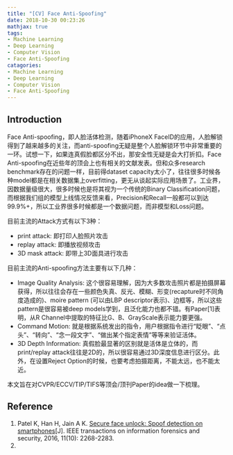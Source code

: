 ```yaml
---
title: "[CV] Face Anti-Spoofing"
date: 2018-10-30 00:23:26
mathjax: true
tags:
- Machine Learning
- Deep Learning
- Computer Vision
- Face Anti-Spoofing
catagories:
- Machine Learning
- Deep Learning
- Computer Vision
- Face Anti-Spoofing
---
```

## Introduction
Face Anti-spoofing，即人脸活体检测，随着iPhoneX FaceID的应用，人脸解锁得到了越来越多的关注，而anti-spoofing无疑是整个人脸解锁环节中非常重要的一环。试想一下，如果连真假脸都区分不出，那安全性无疑是会大打折扣。Face Anti-spoofing在近些年的顶会上也有相关的文献发表。但和众多research benchmark存在的问题一样，目前得dataset capacity太小了，往往很多时候各种model都是在相关数据集上overfitting，更无从谈起实际应用场景了。工业界，因数据量级很大，很多时候也是将其视为一个传统的Binary Classification问题，而根据我们组的模型上线情况反馈来看，Precision和Recall一般都可以到达99.9%+，所以工业界很多时候都是一个数据问题，而非模型和Loss问题。

目前主流的Attack方式有以下3种：
* print attack: 即打印人脸照片攻击
* replay attack: 即播放视频攻击
* 3D mask attack: 即带上3D面具进行攻击

目前主流的Anti-spoofing方法主要有以下几种：
* Image Quality Analysis: 这个很容易理解，因为大多数攻击照片都是拍摄屏幕获得，所以往往会存在一些颜色失真、反光、模糊、形变(recapture时不同角度造成的)、moire pattern (可以由LBP descriptor表示)、边框等，所以这些pattern是很容易被deep models学到，且泛化能力也都不错。有Paper[1]表明，从R Channel中提取的特征比G、B、GrayScale表示能力要更强。
* Command Motion: 就是根据系统发出的指令，用户根据指令进行“眨眼”、“点头”、“转向”、“念一段文字”、“做出某个指定表情”等等来验证活体。
* 3D Depth Information: 真假脸最显著的区别就是活体是立体的，而print/replay attack往往是2D的，所以很容易通过3D深度信息进行区分。此外，在设置Reject Option的时候，也要考虑拍摄距离，不能太远，也不能太近。


本文旨在对CVPR/ECCV/TIP/TIFS等顶会/顶刊Paper的idea做一下梳理。

## Reference
1. Patel K, Han H, Jain A K. [Secure face unlock: Spoof detection on smartphones](http://www.jdl.ac.cn/doc/2011/201711222512198092_hanhu-journal.pdf)[J]. IEEE transactions on information forensics and security, 2016, 11(10): 2268-2283.
2. 
